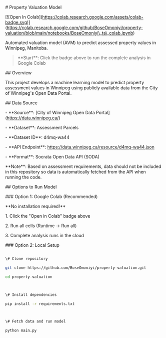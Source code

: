

\# Property Valuation Model



\[!\[Open In Colab](https://colab.research.google.com/assets/colab-badge.svg)](https://colab.research.google.com/github/BoseOmoniyi/property-valuation/blob/main/notebooks/BoseOmoniyi\_ta\_colab.ipynb)



Automated valuation model (AVM) to predict assessed property values in Winnipeg, Manitoba.



> \*\*Start\*\*: Click the badge above to run the complete analysis in Google Colab



\## Overview



This project develops a machine learning model to predict property assessment values in Winnipeg using publicly available data from the City of Winnipeg's Open Data Portal.



\## Data Source



\- \*\*Source\*\*: \[City of Winnipeg Open Data Portal](https://data.winnipeg.ca/)

\- \*\*Dataset\*\*: Assessment Parcels

\- \*\*Dataset ID\*\*: d4mq-wa44

\- \*\*API Endpoint\*\*: https://data.winnipeg.ca/resource/d4mq-wa44.json

\- \*\*Format\*\*: Socrata Open Data API (SODA)



\*\*Note\*\*: Based on assessment requirements, data should not be included in this repository so data is automatically fetched from the API when running the code.



\## Options to Run Model



\### Option 1: Google Colab (Recommended)



\*\*No installation required!\*\*



1\. Click the "Open in Colab" badge above

2\. Run all cells (Runtime → Run all)

3\. Complete analysis runs in the cloud



\### Option 2: Local Setup

```bash

\# Clone repository

git clone https://github.com/BoseOmoniyi/property-valuation.git

cd property-valuation



\# Install dependencies

pip install -r requirements.txt



\# Fetch data and run model

python main.py

